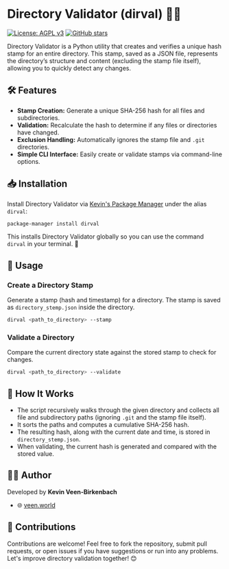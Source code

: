# Directory Validator (dirval) 📂✅

[![License: AGPL v3](https://img.shields.io/badge/License-AGPL%20v3-blue.svg)](./LICENSE) [![GitHub stars](https://img.shields.io/github/stars/kevinveenbirkenbach/directory-validator.svg?style=social)](https://github.com/kevinveenbirkenbach/directory-validator/stargazers)

Directory Validator is a Python utility that creates and verifies a unique hash stamp for an entire directory. This stamp, saved as a JSON file, represents the directory’s structure and content (excluding the stamp file itself), allowing you to quickly detect any changes.

## 🛠 Features

- **Stamp Creation:** Generate a unique SHA-256 hash for all files and subdirectories.
- **Validation:** Recalculate the hash to determine if any files or directories have changed.
- **Exclusion Handling:** Automatically ignores the stamp file and `.git` directories.
- **Simple CLI Interface:** Easily create or validate stamps via command-line options.

## 📥 Installation

Install Directory Validator via [Kevin's Package Manager](https://github.com/kevinveenbirkenbach/package-manager) under the alias `dirval`:

```bash
package-manager install dirval
```

This installs Directory Validator globally so you can use the command `dirval` in your terminal. 🚀

## 🚀 Usage

### Create a Directory Stamp

Generate a stamp (hash and timestamp) for a directory. The stamp is saved as `directory_stemp.json` inside the directory.

```bash
dirval <path_to_directory> --stamp
```

### Validate a Directory

Compare the current directory state against the stored stamp to check for changes.

```bash
dirval <path_to_directory> --validate
```

## 📖 How It Works

- The script recursively walks through the given directory and collects all file and subdirectory paths (ignoring `.git` and the stamp file itself).
- It sorts the paths and computes a cumulative SHA-256 hash.
- The resulting hash, along with the current date and time, is stored in `directory_stemp.json`.
- When validating, the current hash is generated and compared with the stored value.

## 🧑‍💻 Author

Developed by **Kevin Veen-Birkenbach**  
- 🌐 [veen.world](https://www.veen.world)

## 🤝 Contributions

Contributions are welcome! Feel free to fork the repository, submit pull requests, or open issues if you have suggestions or run into any problems. Let's improve directory validation together! 😊
